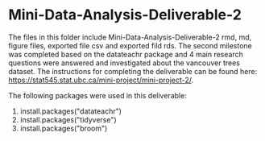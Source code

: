 # Mini-Data-Analysis-Deliverable-2

The files in this folder include Mini-Data-Analysis-Deliverable-2 rmd, md, figure files, exported file csv and exported fild rds. The second milestone was completed based on the datateachr package and 4 main research questions were answered and investigated about the vancouver trees dataset. The instructions for completing the deliverable can be found here: https://stat545.stat.ubc.ca/mini-project/mini-project-2/.

The following packages were used in this deliverable:
1. install.packages("datateachr")
2. install.packages("tidyverse")
3. install.packages("broom")
